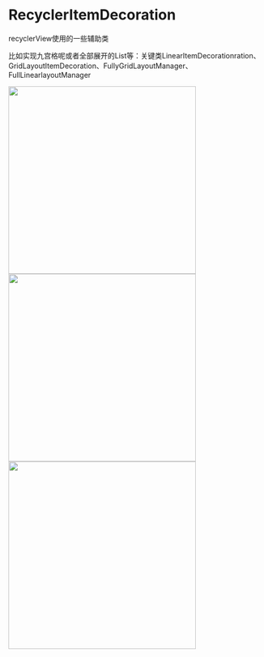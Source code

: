 # RecyclerItemDecoration

recyclerView使用的一些辅助类

比如实现九宫格呢或者全部展开的List等：关键类LinearItemDecorationration、GridLayoutItemDecoration、FullyGridLayoutManager、FullLinearlayoutManager

<img src="https://github.com/happylishang/RecyclerItemDecoration/blob/master/img/1.gif" width=370/>
<img src="https://github.com/happylishang/RecyclerItemDecoration/blob/master/img/2.gif" width=370/>
<img src="https://github.com/happylishang/RecyclerItemDecoration/blob/master/img/3.gif" width=370/>
